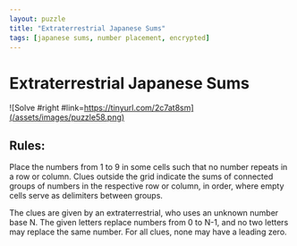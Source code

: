 ```yaml
---
layout: puzzle
title: "Extraterrestrial Japanese Sums"
tags: [japanese sums, number placement, encrypted]
---
```


# Extraterrestrial Japanese Sums

![Solve #right #link=https://tinyurl.com/2c7at8sm](/assets/images/puzzle58.png)

## Rules:

Place the numbers from 1 to 9 in some cells such that no number repeats in a row or column. Clues outside the grid indicate the sums of connected groups of numbers in the respective row or column, in order, where empty cells serve as delimiters between groups.

The clues are given by an extraterrestrial, who uses an unknown number base N. The given letters replace numbers from 0 to N-1, and no two letters may replace the same number. For all clues, none may have a leading zero. 
